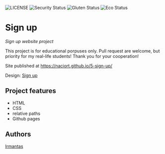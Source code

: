 ![LICENSE](https://img.shields.io/badge/license-MIT-blue.svg?style=flat-square)
![Security Status](https://img.shields.io/security-headers?label=Security&url=https%3A%2F%2Fgithub.com&style=flat-square)
![Gluten Status](https://img.shields.io/badge/Gluten-Free-green.svg)
![Eco Status](https://img.shields.io/badge/ECO-Friendly-green.svg)

# Sign up

_Sign up website project_

This project is for educational porpuses only. Pull request are welcome, but priority for my real-life students! Thank you for your cooperation!

Site published at https://naciort.github.io/5-sign-up/

Design: [Sign up](https://cdn.discordapp.com/attachments/648536139677958156/648860801997996052/day1dr.png)

## Project features

- HTML
- CSS
- relative paths
- Github pages

## Authors

[Irmantas](https://github.com/naciort)